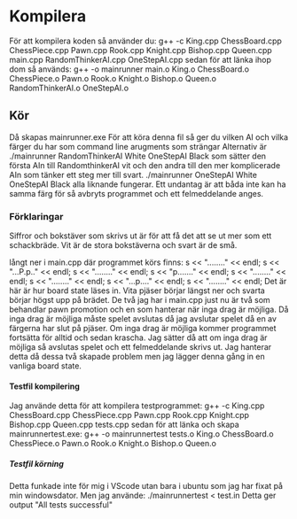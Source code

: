 # Kompilera
För att kompilera koden så använder du:
g++ -c  King.cpp ChessBoard.cpp ChessPiece.cpp Pawn.cpp Rook.cpp Knight.cpp Bishop.cpp Queen.cpp main.cpp RandomThinkerAI.cpp OneStepAI.cpp
sedan för att länka ihop dom så används:
g++ -o mainrunner main.o King.o ChessBoard.o ChessPiece.o Pawn.o Rook.o Knight.o Bishop.o Queen.o RandomThinkerAI.o OneStepAI.o

## Kör
Då skapas mainrunner.exe
För att köra denna fil så ger du vilken AI och vilka färger du har som command line arugments som strängar
Alternativ är ./mainrunner RandomThinkerAI White OneStepAI Black
som sätter den första AIn till RandomthinkerAI vit och den andra till den mer komplicerade AIn som tänker ett steg mer till svart.
./mainrunner OneStepAI White OneStepAI Black
alla liknande fungerar. Ett undantag är att båda inte kan ha samma färg för så avbryts programmet och ett felmeddelande anges.

### Förklaringar
Siffror och bokstäver som skrivs ut är för att få det att se ut mer som ett schackbräde. Vit är de stora bokstäverna och svart är de små.

långt ner i main.cpp där programmet körs finns:
s << "........" << endl;
s << "...P.p.." << endl;
s << "........" << endl;
s << "p......." << endl;
s << "........" << endl;
s << "........" << endl;
s << "...p...." << endl;
s << "........" << endl;
Det är här är hur board state läses in. Vita pjäser börjar längst ner och svarta börjar högst upp på brädet. De två jag har i main.cpp
just nu är två som behandlar pawn promotion och en som hanterar när inga drag är möjliga. Då inga drag är möjliga måste spelet avslutas
då jag avslutar spelet då en av färgerna har slut på pjäser. Om inga drag är möjliga kommer programmet fortsätta för alltid och sedan
krascha. Jag sätter då att om inga drag är möjliga så avslutas spelet och ett felmeddelande skrivs ut. Jag hanterar detta då dessa två
skapade problem men jag lägger denna gång in en vanliga board state. 

#### Testfil kompilering
Jag använde detta för att kompilera testprogrammet:
g++ -c  King.cpp ChessBoard.cpp ChessPiece.cpp Pawn.cpp Rook.cpp Knight.cpp Bishop.cpp Queen.cpp tests.cpp
sedan för att länka och skapa mainrunnertest.exe:
g++ -o mainrunnertest tests.o King.o ChessBoard.o ChessPiece.o Pawn.o Rook.o Knight.o Bishop.o Queen.o

##### Testfil körning
Detta funkade inte för mig i VScode utan bara i ubuntu som jag har fixat på min windowsdator. Men jag använde:
./mainrunnertest < test.in
Detta ger output "All tests successful"
